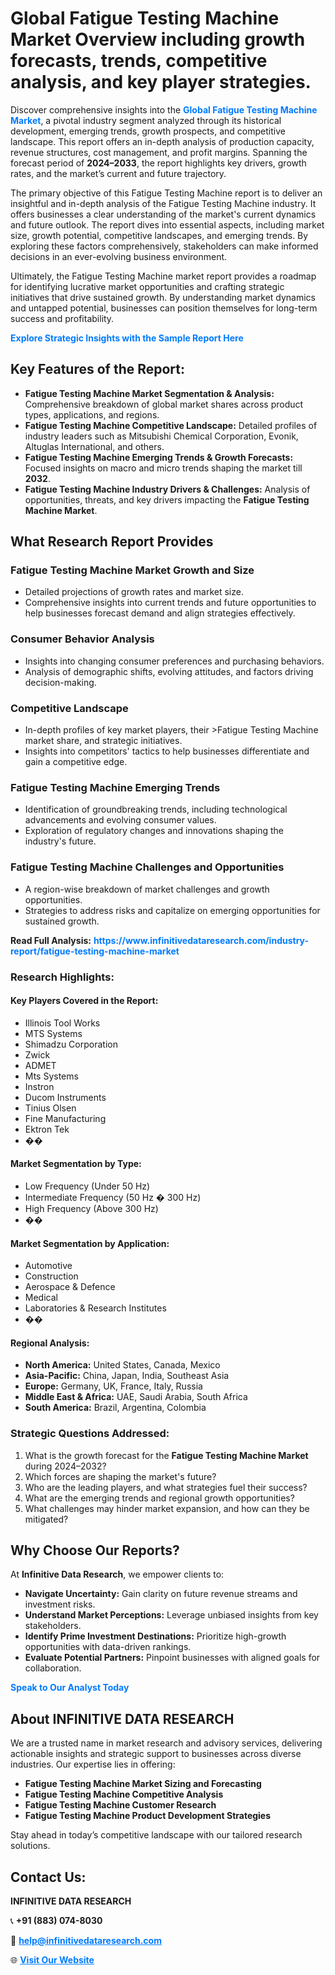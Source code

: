 <h1>Global Fatigue Testing Machine Market Overview including growth forecasts, trends, competitive analysis, and key player strategies.</h1>
<p>
Discover comprehensive insights into the 
<a href="https://www.infinitivedataresearch.com/industry-report/fatigue-testing-machine-market" rel="dofollow" style="color: #007BFF; text-decoration: none;"><strong>Global Fatigue Testing Machine Market</strong></a>, a pivotal industry segment analyzed through its historical development, emerging trends, growth prospects, and competitive landscape. This report offers an in-depth analysis of production capacity, revenue structures, cost management, and profit margins. Spanning the forecast period of <strong>2024–2033</strong>, the report highlights key drivers, growth rates, and the market’s current and future trajectory.
</p>
<p>
The primary objective of this Fatigue Testing Machine report is to deliver an insightful and in-depth analysis of the Fatigue Testing Machine industry. It offers businesses a clear understanding of the market's current dynamics and future outlook. The report dives into essential aspects, including market size, growth potential, competitive landscapes, and emerging trends. By exploring these factors comprehensively, stakeholders can make informed decisions in an ever-evolving business environment.
</p>
<p>
Ultimately, the Fatigue Testing Machine market report provides a roadmap for identifying lucrative market opportunities and crafting strategic initiatives that drive sustained growth. By understanding market dynamics and untapped potential, businesses can position themselves for long-term success and profitability.
</p>
<p>
<a href="https://www.infinitivedataresearch.com/request-sample/reportId=108749" style="color: #007BFF; text-decoration: none;"><strong>Explore Strategic Insights with the Sample Report Here</strong></a>
</p>

<h2>Key Features of the Report:</h2>
<ul>
<li><strong>Fatigue Testing Machine Market Segmentation & Analysis:</strong> Comprehensive breakdown of global market shares across product types, applications, and regions.</li>
<li><strong>Fatigue Testing Machine Competitive Landscape:</strong> Detailed profiles of industry leaders such as Mitsubishi Chemical Corporation, Evonik, Altuglas International, and others.</li>
<li><strong>Fatigue Testing Machine Emerging Trends & Growth Forecasts:</strong> Focused insights on macro and micro trends shaping the market till <strong>2032</strong>.</li>
<li><strong>Fatigue Testing Machine Industry Drivers & Challenges:</strong> Analysis of opportunities, threats, and key drivers impacting the <strong>Fatigue Testing Machine Market</strong>.</li>
</ul>

<h2>What Research Report Provides</h2>
<h3>Fatigue Testing Machine Market Growth and Size</h3>
<ul>
<li>Detailed projections of growth rates and market size.</li>
<li>Comprehensive insights into current trends and future opportunities to help businesses forecast demand and align strategies effectively.</li>
</ul>

<h3>Consumer Behavior Analysis</h3>
<ul>
<li>Insights into changing consumer preferences and purchasing behaviors.</li>
<li>Analysis of demographic shifts, evolving attitudes, and factors driving decision-making.</li>
</ul>

<h3>Competitive Landscape</h3>
<ul>
<li>In-depth profiles of key market players, their >Fatigue Testing Machine market share, and strategic initiatives.</li>
<li>Insights into competitors' tactics to help businesses differentiate and gain a competitive edge.</li>
</ul>

<h3>Fatigue Testing Machine Emerging Trends</h3>
<ul>
<li>Identification of groundbreaking trends, including technological advancements and evolving consumer values.</li>
<li>Exploration of regulatory changes and innovations shaping the industry's future.</li>
</ul>

<h3>Fatigue Testing Machine Challenges and Opportunities</h3>
<ul>
<li>A region-wise breakdown of market challenges and growth opportunities.</li>
<li>Strategies to address risks and capitalize on emerging opportunities for sustained growth.</li>
</ul>
<p><strong>Read Full Analysis:</strong> <a href="https://www.infinitivedataresearch.com/industry-report/fatigue-testing-machine-market" rel="dofollow" style="color: #007BFF; text-decoration: none;"><strong>https://www.infinitivedataresearch.com/industry-report/fatigue-testing-machine-market</strong></a></p>
<h3>Research Highlights:</h3>
<h4>Key Players Covered in the Report:</h4>
<ul><li>Illinois Tool Works</li><li>MTS Systems</li><li>Shimadzu Corporation</li><li>Zwick</li><li>ADMET</li><li>Mts Systems</li><li>Instron</li><li>Ducom Instruments</li><li>Tinius Olsen</li><li>Fine Manufacturing</li><li>Ektron Tek</li><li>��</li></ul>
<h4>Market Segmentation by Type:</h4>
<ul><li>Low Frequency (Under 50 Hz)</li><li>Intermediate Frequency (50 Hz � 300 Hz)</li><li>High Frequency (Above 300 Hz)</li><li>��</li></ul>
<h4>Market Segmentation by Application:</h4>
<ul><li>Automotive</li><li>Construction</li><li>Aerospace &amp; Defence</li><li>Medical</li><li>Laboratories &amp; Research Institutes</li><li>��</li></ul>

<h4>Regional Analysis:</h4>
<ul>
<li><strong>North America:</strong> United States, Canada, Mexico</li>
<li><strong>Asia-Pacific:</strong> China, Japan, India, Southeast Asia</li>
<li><strong>Europe:</strong> Germany, UK, France, Italy, Russia</li>
<li><strong>Middle East & Africa:</strong> UAE, Saudi Arabia, South Africa</li>
<li><strong>South America:</strong> Brazil, Argentina, Colombia</li>
</ul>

<h3>Strategic Questions Addressed:</h3>
<ol>
<li>What is the growth forecast for the <strong>Fatigue Testing Machine Market</strong> during 2024–2032?</li>
<li>Which forces are shaping the market's future?</li>
<li>Who are the leading players, and what strategies fuel their success?</li>
<li>What are the emerging trends and regional growth opportunities?</li>
<li>What challenges may hinder market expansion, and how can they be mitigated?</li>
</ol>

<h2>Why Choose Our Reports?</h2>
<p>At <strong>Infinitive Data Research</strong>, we empower clients to:</p>
<ul>
<li><strong>Navigate Uncertainty:</strong> Gain clarity on future revenue streams and investment risks.</li>
<li><strong>Understand Market Perceptions:</strong> Leverage unbiased insights from key stakeholders.</li>
<li><strong>Identify Prime Investment Destinations:</strong> Prioritize high-growth opportunities with data-driven rankings.</li>
<li><strong>Evaluate Potential Partners:</strong> Pinpoint businesses with aligned goals for collaboration.</li>
</ul>
<p><a href="https://www.infinitivedataresearch.com/industry-report/fatigue-testing-machine-market" rel="dofollow" style="color: #007BFF; text-decoration: none;"><strong>Speak to Our Analyst Today</strong></a></p>

<h2>About INFINITIVE DATA RESEARCH</h2>
<p>We are a trusted name in market research and advisory services, delivering actionable insights and strategic support to businesses across diverse industries. Our expertise lies in offering:</p>
<ul>
<li><strong>Fatigue Testing Machine Market Sizing and Forecasting</strong></li>
<li><strong>Fatigue Testing Machine Competitive Analysis</strong></li>
<li><strong>Fatigue Testing Machine Customer Research</strong></li>
<li><strong>Fatigue Testing Machine Product Development Strategies</strong></li>
</ul>
<p>Stay ahead in today’s competitive landscape with our tailored research solutions.</p>

<h2>Contact Us:</h2>
<p><strong>INFINITIVE DATA RESEARCH</strong></p>
<p>📞 <strong>+91 (883) 074-8030</strong></p>
<p>📧 <strong><a href="mailto:help@infinitivedataresearch.com" style="color: #007BFF;">help@infinitivedataresearch.com</a></strong></p>
<p>🌐 <strong><a href="https://www.infinitivedataresearch.com" rel="dofollow" style="color: #007BFF;">Visit Our Website</a></strong></p>